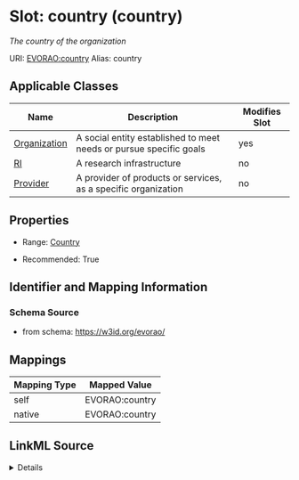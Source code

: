 

# Slot: country (country) 


_The country of the organization_





URI: [EVORAO:country](https://w3id.org/evorao/country)
Alias: country

<!-- no inheritance hierarchy -->





## Applicable Classes

| Name | Description | Modifies Slot |
| --- | --- | --- |
| [Organization](Organization.md) | A social entity established to meet needs or pursue specific goals |  yes  |
| [RI](RI.md) | A research infrastructure |  no  |
| [Provider](Provider.md) | A provider of products or services, as a specific organization |  no  |







## Properties

* Range: [Country](Country.md)

* Recommended: True





## Identifier and Mapping Information







### Schema Source


* from schema: https://w3id.org/evorao/




## Mappings

| Mapping Type | Mapped Value |
| ---  | ---  |
| self | EVORAO:country |
| native | EVORAO:country |




## LinkML Source

<details>
```yaml
name: country
description: The country of the organization
title: country
from_schema: https://w3id.org/evorao/
rank: 1000
alias: country
domain_of:
- Organization
range: Country
required: false
recommended: true
multivalued: false

```
</details>